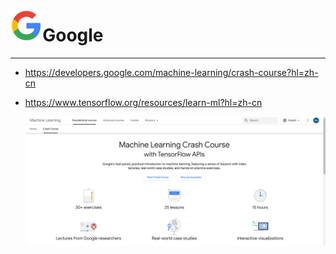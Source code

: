# <img src="../../docs/svg/Google_Logo.svg.png" style="zoom: 5%;" />Google

---

- https://developers.google.com/machine-learning/crash-course?hl=zh-cn

- https://www.tensorflow.org/resources/learn-ml?hl=zh-cn

  ![](../../docs/pic/google_ai.png)